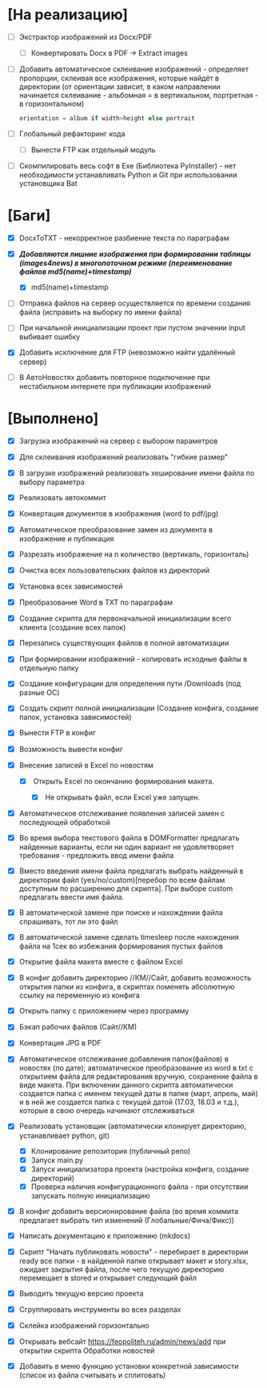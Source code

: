 # [На реализацию]

- [ ] Экстрактор изображений из Docx/PDF
  - [ ] Конвертировать Docx в PDF -> Extract images

- [ ] Добавить автоматическое склеивание изображений - определяет пропорции, склеивая все изображения, которые найдёт в директории (от ориентации зависит, в каком направлении начинается склеивание - альбомная = в вертикальном, портретная - в горизонтальном)

  ```python
  orientation = album if width>height else portrait
  ```

- [ ] Глобальный рефакторинг кода
  
  - [ ] Вынести FTP как отдельный модуль

- [ ] Скомпилировать весь софт в Exe (Библиотека PyInstaller) - нет необходимости устанавливать Python и Git при использовании установщика Bat

# [Баги]

- [x] DocxToTXT - некорректное разбиение текста по параграфам
- [x] ***Добавляются лишние изображения при формировании таблицы (images4news) в многопоточном режиме (переименование файлов md5(name)+timestamp)***
  - [x] md5(name)+timestamp

- [ ] Отправка файлов на сервер осуществляется по времени создания файла (исправить на выборку по имени файла)

- [ ] При начальной инициализации проект при пустом значении input выбивает ошибку

- [x] Добавить исключение для FTP (невозможно найти удалённый сервер)

- [ ] В АвтоНовостях добавить повторное подключение при нестабильном интернете при публикации изображений

# [Выполнено]

- [x] Загрузка изображений на сервер с выбором параметров
- [x] Для склеивания изображений реализовать "гибкие размер"
- [x] В загрузке изображений реализовать хеширование имени файла по выбору параметра
- [x] Реализовать автокоммит
- [x] Конвертация документов в изображения (word to pdf/jpg)
- [x] Автоматическое преобразование замен из документа в изображение и публикация
- [x] Разрезать изображение на n количество (вертикаль, горизонталь)
- [x] Очистка всех пользовательских файлов из директорий
- [x] Установка всех зависимостей
- [x] Преобразование Word в TXT по параграфам
- [x] Создание скрипта для первоначальной инициализации всего клиента (создание всех папок)
- [x] Перезапись существующих файлов в полной автоматизации
- [x] При формировании изображений - копировать исходные файлы в отдельную папку
- [x] Создание конфигурации для определения пути /Downloads (под разные ОС)
- [x] Создать скрипт полной инициализации (Создание конфига, создание папок, установка зависимостей)
- [x] Вынести FTP в конфиг
- [x] Возможность вывести конфиг
- [x] Внесение записей в Excel по новостям

  - [x] ​	Открыть Excel по окончанию формирования макета.

    - [x] ​	Не открывать файл, если Excel уже запущен.
- [x] Автоматическое отслеживание появления записей замен с последующей обработкой
- [x] Во время выбора текстового файла в DOMFormatter предлагать найденные варианты, если ни один вариант не удовлетворяет требования - предложить ввод имени файла
- [x] Вместо введения имени файла предлагать выбрать найденный в директории файл (yes/no/custom)[перебор по всем файлам доступным по расширению для скрипта]. При выборе custom предлагать ввести имя файла.
- [x] В автоматической замене при поиске и нахождении файла спрашивать, тот ли это файл
- [x] В автоматической замене сделать timesleep после нахождения файла на 1сек во избежания формирования пустых файлов
- [x] Открытие файла макета вместе с файлом Excel
- [x] В конфиг добавить директорию //КМ//Сайт, добавить возможность открытия папки из конфига, в скриптах поменять абсолютную ссылку на переменную из конфига
- [x] Открыть папку с приложением через программу
- [x] Бэкап рабочих файлов (Сайт//КМ)
- [x] Конвертация JPG в PDF
- [x] Автоматическое отслеживание добавления папок(файлов) в новостях (по дате); автоматическое преобразование из word в txt с открытием файла для редактирования вручную, сохранение файла в виде макета. При включении данного скрипта автоматически создается папка с именем текущей даты в папке (март, апрель, май) и в ней же создается папка с текущей датой (17.03, 18.03 и т.д.), которые в свою очередь начинают отслеживаться
- [x] Реализовать установщик (автоматически клонирует директорию, устанавливает python, git)
  - [x] Клонирование репозитория (публичный репо)
  - [x] Запуск main.py
  - [x] Запуск инициализатора проекта (настройка конфига, создание директорий)
  - [x] Проверка наличия конфигурационного файла - при отсутствии запускать полную инициализацию
- [x] В конфиг добавить версионирование файла (во время коммита предлагает выбрать тип изменений (Глобальные/Фича/Фикс))
- [x] Написать документацию к приложению (mkdocs)
- [x] Скрипт "Начать публиковать новости" - перебирает в директории ready все папки - в найденной папке открывает макет и story.xlsx, ожидает закрытия файла, после чего текущую директорию перемещает в stored и открывает следующий файл
- [x] Выводить текущую версию проекта
- [x] Сгруппировать инструменты во всех разделах
- [x] Склейка изображений горизонтально
- [x] Открывать вебсайт https://feopoliteh.ru/admin/news/add при открытии скрипта Обработки новостей 
- [x] Добавить в меню функцию установки конкретной зависимости (список из файла считывать и сплитовать)